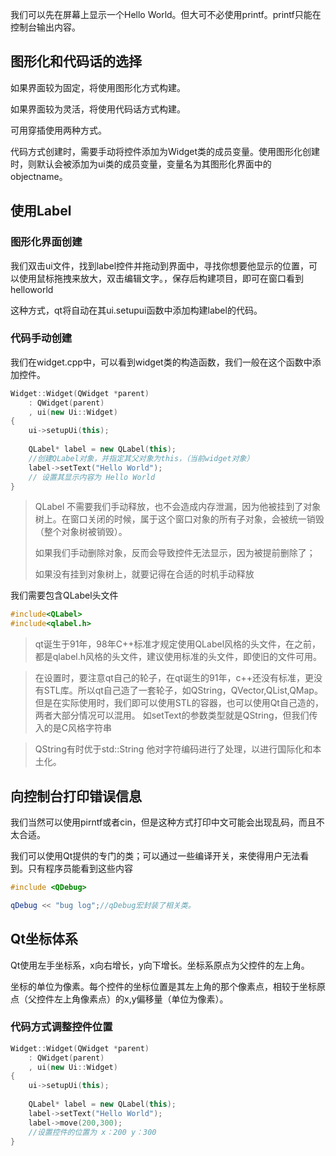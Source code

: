 我们可以先在屏幕上显示一个Hello World。但大可不必使用printf。printf只能在控制台输出内容。

## 图形化和代码话的选择

如果界面较为固定，将使用图形化方式构建。

如果界面较为灵活，将使用代码话方式构建。

可用穿插使用两种方式。

代码方式创建时，需要手动将控件添加为Widget类的成员变量。使用图形化创建时，则默认会被添加为ui类的成员变量，变量名为其图形化界面中的objectname。

## 使用Label
### 图形化界面创建

我们双击ui文件，找到label控件并拖动到界面中，寻找你想要他显示的位置，可以使用鼠标拖拽来放大，双击编辑文字。，保存后构建项目，即可在窗口看到helloworld

这种方式，qt将自动在其ui.setupui函数中添加构建label的代码。

### 代码手动创建

我们在widget.cpp中，可以看到widget类的构造函数，我们一般在这个函数中添加控件。

```C++
Widget::Widget(QWidget *parent)
    : QWidget(parent)
    , ui(new Ui::Widget)
{
    ui->setupUi(this);
    
    QLabel* label = new QLabel(this);
    //创建QLabel对象，并指定其父对象为this，（当前widget对象）
    label->setText("Hello World");
    // 设置其显示内容为 Hello World
}
```

> QLabel 不需要我们手动释放，也不会造成内存泄漏，因为他被挂到了对象树上。在窗口关闭的时候，属于这个窗口对象的所有子对象，会被统一销毁（整个对象树被销毁）。
>
> 如果我们手动删除对象，反而会导致控件无法显示，因为被提前删除了；
> 
> 如果没有挂到对象树上，就要记得在合适的时机手动释放


我们需要包含QLabel头文件
```C++
#include<QLabel>
#include<qlabel.h>
```
> qt诞生于91年，98年C++标准才规定使用QLabel风格的头文件，在之前，都是qlabel.h风格的头文件，建议使用标准的头文件，即使旧的文件可用。

> 在设置时，要注意qt自己的轮子，在qt诞生的91年，c++还没有标准，更没有STL库。所以qt自己造了一套轮子，如QString，QVector,QList,QMap。但是在实际使用时，我们即可以使用STL的容器，也可以使用Qt自己造的，两者大部分情况可以混用。
> 如setText的参数类型就是QString，但我们传入的是C风格字符串

> QString有时优于std::String 他对字符编码进行了处理，以进行国际化和本土化。

## 向控制台打印错误信息
我们当然可以使用pirntf或者cin，但是这种方式打印中文可能会出现乱码，而且不太合适。

我们可以使用Qt提供的专门的类；可以通过一些编译开关，来使得用户无法看到。只有程序员能看到这些内容
```C++
#include <QDebug>

qDebug << "bug log";//qDebug宏封装了相关类。
```

## Qt坐标体系
Qt使用左手坐标系，x向右增长，y向下增长。坐标系原点为父控件的左上角。

坐标的单位为像素。每个控件的坐标位置是其左上角的那个像素点，相较于坐标原点（父控件左上角像素点）的x,y偏移量（单位为像素）。

### 代码方式调整控件位置
```C++
Widget::Widget(QWidget *parent)
    : QWidget(parent)
    , ui(new Ui::Widget)
{
    ui->setupUi(this);
    
    QLabel* label = new QLabel(this);
    label->setText("Hello World");
    label->move(200,300);
    //设置控件的位置为 x：200 y：300
}
```